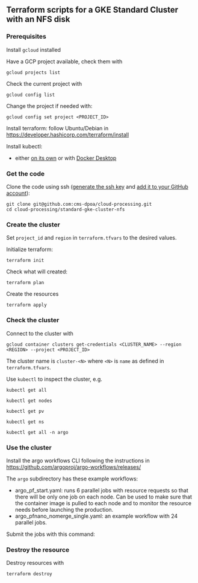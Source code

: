 ## Terraform scripts for a GKE Standard Cluster with an NFS disk

### Prerequisites


Install `gcloud` installed

Have a GCP project available, check them with

```
gcloud projects list
```

Check the current project with

```
gcloud config list
```

Change the project if needed with:

```
gcloud config set project <PROJECT_ID>
```

Install terraform: follow Ubuntu/Debian in https://developer.hashicorp.com/terraform/install

Install kubectl:
- either [on its own](https://kubernetes.io/docs/tasks/tools/install-kubectl-linux/#install-using-native-package-management) or with [Docker Desktop](https://www.docker.com/products/docker-desktop/)

### Get the code

Clone the code using ssh ([generate the ssh key](https://docs.github.com/en/authentication/connecting-to-github-with-ssh/generating-a-new-ssh-key-and-adding-it-to-the-ssh-agent?platform=linux) and [add it to your GitHub account](https://docs.github.com/en/authentication/connecting-to-github-with-ssh/adding-a-new-ssh-key-to-your-github-account?tool=webui)):

```
git clone git@github.com:cms-dpoa/cloud-processing.git
cd cloud-processing/standard-gke-cluster-nfs
```

### Create the cluster

Set `project_id` and `region` in `terraform.tfvars` to the desired values.

Initialize terraform:

```
terraform init
```

Check what will created:

```
terraform plan
```

Create the resources

```
terraform apply
```

### Check the cluster

Connect to the cluster with

```
gcloud container clusters get-credentials <CLUSTER_NAME> --region <REGION> --project <PROJECT_ID>
```

The cluster name is `cluster-<N>` where `<N>` is `name` as defined in `terraform.tfvars`.

Use `kubectl` to inspect the cluster, e.g.

```
kubectl get all
```

```
kubectl get nodes
```

```
kubectl get pv
```

```
kubectl get ns
```

```
kubectl get all -n argo
```

### Use the cluster

Install the argo workflows CLI following the instructions in https://github.com/argoproj/argo-workflows/releases/

The `argo` subdirectory has these example workflows:

- argo_pf_start.yaml: runs 6 parallel jobs with resource requests so that there will be only one job on each node. Can be used to make sure that the container image is pulled to each node and to monitor the resource needs before launching the production.
- argo_pfnano_nomerge_single.yaml: an example workflow with 24 parallel jobs.

Submit the jobs with this command:



### Destroy the resource

Destroy resources with

```
terraform destroy
```




